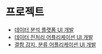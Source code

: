 # 프로젝트

- [데이터 분석 플랫폼 UI 개발](https://github.com/daengdaengLee/daengdaenglee.github.io/tree/master/projects/data-analysis-platform-ui.md)
- [데이터 전처리 어플리케이션 UI 개발](https://github.com/daengdaengLee/daengdaenglee.github.io/tree/master/projects/data-preprocessing-ui.md)
- [결함 감지, 분류 어플리케이션 UI 개발](https://github.com/daengdaengLee/daengdaenglee.github.io/tree/master/projects/data-analysis-platform-ui.md)
